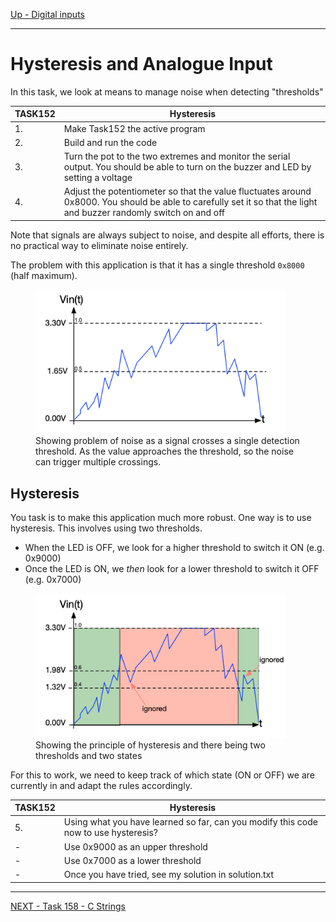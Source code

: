 [Up - Digital inputs](Digital_Inputs_1.md)

--- 

# Hysteresis and Analogue Input
In this task, we look at means to manage noise when detecting "thresholds"

| TASK152 | Hysteresis |
| --- | --- |
| 1. | Make Task152 the active program |
| 2. | Build and run the code |
| 3. | Turn the pot to the two extremes and monitor the serial output. You should be able to turn on the buzzer and LED by setting a voltage |
| 4. | Adjust the potentiometer so that the value fluctuates around 0x8000. You should be able to carefully set it so that the light and buzzer randomly switch on and off |

Note that signals are always subject to noise, and despite all efforts, there is no practical way to eliminate noise entirely.

The problem with this application is that it has a single threshold `0x8000` (half maximum).

<figure>
<img src="../img/analogue_noise.png" width="400px">
<figcaption>Showing problem of noise as a signal crosses a single detection threshold. As the value approaches the threshold, so the noise can trigger multiple crossings.</figcaption>
</figure>

## Hysteresis
You task is to make this application much more robust. One way is to use hysteresis. This involves using two thresholds.

* When the LED is OFF, we look for a higher threshold to switch it ON (e.g. 0x9000)
* Once the LED is ON, we *then* look for a lower threshold to switch it OFF (e.g. 0x7000)

<figure>
<img src="../img/analogue_hysteresis.png" width="400px">
<figcaption>Showing the principle of hysteresis and there being two thresholds and two states</figcaption>
</figure>

For this to work, we need to keep track of which state (ON or OFF) we are currently in and adapt the rules accordingly.

| TASK152 | Hysteresis |
| --- | --- |
| 5. | Using what you have learned so far, can you modify this code now to use hysteresis? |
| -  | Use 0x9000 as an upper threshold |
| -  | Use 0x7000 as a lower threshold |
| -  | Once you have tried, see my solution in solution.txt |

---

[NEXT - Task 158 - C Strings](TASK158.md)
